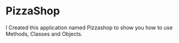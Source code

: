 # PizzaShop
I Created this application named Pizzashop to show you how to use Methods, Classes and Objects.
